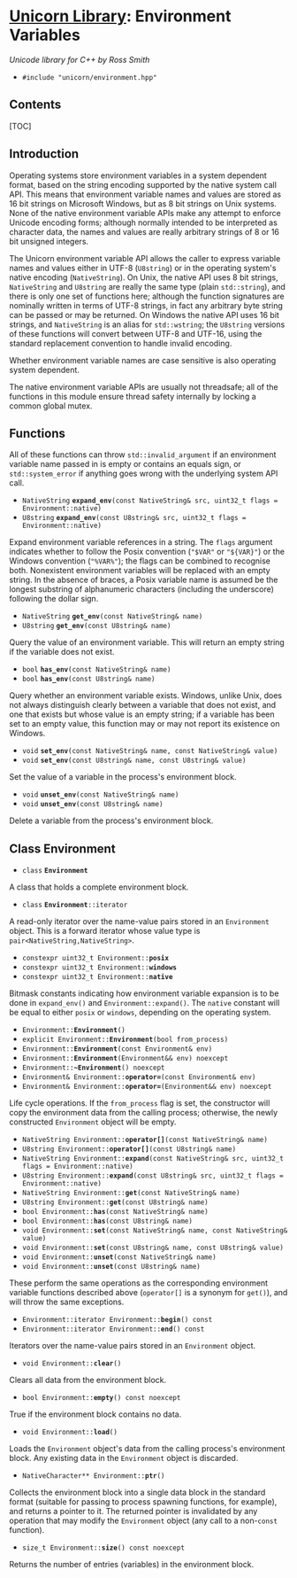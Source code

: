 # [Unicorn Library](index.html): Environment Variables #

_Unicode library for C++ by Ross Smith_

* `#include "unicorn/environment.hpp"`

## Contents ##

[TOC]

## Introduction ##

Operating systems store environment variables in a system dependent format,
based on the string encoding supported by the native system call API. This
means that environment variable names and values are stored as 16 bit strings
on Microsoft Windows, but as 8 bit strings on Unix systems. None of the native
environment variable APIs make any attempt to enforce Unicode encoding forms;
although normally intended to be interpreted as character data, the names and
values are really arbitrary strings of 8 or 16 bit unsigned integers.

The Unicorn environment variable API allows the caller to express variable
names and values either in UTF-8 (`U8string`) or in the operating system's
native encoding (`NativeString`). On Unix, the native API uses 8 bit strings,
`NativeString` and `U8string` are really the same type (plain `std::string`),
and there is only one set of functions here; although the function signatures
are nominally written in terms of UTF-8 strings, in fact any arbitrary byte
string can be passed or may be returned. On Windows the native API uses 16 bit
strings, and `NativeString` is an alias for `std::wstring`; the `U8string`
versions of these functions will convert between UTF-8 and UTF-16, using the
standard replacement convention to handle invalid encoding.

Whether environment variable names are case sensitive is also operating system
dependent.

The native environment variable APIs are usually not threadsafe; all of the
functions in this module ensure thread safety internally by locking a common
global mutex.

## Functions ##

All of these functions can throw `std::invalid_argument` if an environment
variable name passed in is empty or contains an equals sign, or
`std::system_error` if anything goes wrong with the underlying system API
call.

* `NativeString` **`expand_env`**`(const NativeString& src, uint32_t flags = Environment::native)`
* `U8string` **`expand_env`**`(const U8string& src, uint32_t flags = Environment::native)`

Expand environment variable references in a string. The `flags` argument
indicates whether to follow the Posix convention (`"$VAR"` or `"${VAR}"`) or
the Windows convention (`"%VAR%"`); the flags can be combined to recognise
both. Nonexistent environment variables will be replaced with an empty string.
In the absence of braces, a Posix variable name is assumed be the longest
substring of alphanumeric characters (including the underscore) following the
dollar sign.

* `NativeString` **`get_env`**`(const NativeString& name)`
* `U8string` **`get_env`**`(const U8string& name)`

Query the value of an environment variable. This will return an empty string
if the variable does not exist.

* `bool` **`has_env`**`(const NativeString& name)`
* `bool` **`has_env`**`(const U8string& name)`

Query whether an environment variable exists. Windows, unlike Unix, does not
always distinguish clearly between a variable that does not exist, and one
that exists but whose value is an empty string; if a variable has been set to
an empty value, this function may or may not report its existence on Windows.

* `void` **`set_env`**`(const NativeString& name, const NativeString& value)`
* `void` **`set_env`**`(const U8string& name, const U8string& value)`

Set the value of a variable in the process's environment block.

* `void` **`unset_env`**`(const NativeString& name)`
* `void` **`unset_env`**`(const U8string& name)`

Delete a variable from the process's environment block.

## Class Environment ##

* `class` **`Environment`**

A class that holds a complete environment block.

* `class` **`Environment`**`::iterator`

A read-only iterator over the name-value pairs stored in an `Environment`
object. This is a forward iterator whose value type is
`pair<NativeString,NativeString>`.

* `constexpr uint32_t Environment::`**`posix`**
* `constexpr uint32_t Environment::`**`windows`**
* `constexpr uint32_t Environment::`**`native`**

Bitmask constants indicating how environment variable expansion is to be done
in `expand_env()` and `Environment::expand()`. The `native` constant will be
equal to either `posix` or `windows`, depending on the operating system.

* `Environment::`**`Environment`**`()`
* `explicit Environment::`**`Environment`**`(bool from_process)`
* `Environment::`**`Environment`**`(const Environment& env)`
* `Environment::`**`Environment`**`(Environment&& env) noexcept`
* `Environment::`**`~Environment`**`() noexcept`
* `Environment& Environment::`**`operator=`**`(const Environment& env)`
* `Environment& Environment::`**`operator=`**`(Environment&& env) noexcept`

Life cycle operations. If the `from_process` flag is set, the constructor will
copy the environment data from the calling process; otherwise, the newly
constructed `Environment` object will be empty.

* `NativeString Environment::`**`operator[]`**`(const NativeString& name)`
* `U8string Environment::`**`operator[]`**`(const U8string& name)`
* `NativeString Environment::`**`expand`**`(const NativeString& src, uint32_t flags = Environment::native)`
* `U8string Environment::`**`expand`**`(const U8string& src, uint32_t flags = Environment::native)`
* `NativeString Environment::`**`get`**`(const NativeString& name)`
* `U8string Environment::`**`get`**`(const U8string& name)`
* `bool Environment::`**`has`**`(const NativeString& name)`
* `bool Environment::`**`has`**`(const U8string& name)`
* `void Environment::`**`set`**`(const NativeString& name, const NativeString& value)`
* `void Environment::`**`set`**`(const U8string& name, const U8string& value)`
* `void Environment::`**`unset`**`(const NativeString& name)`
* `void Environment::`**`unset`**`(const U8string& name)`

These perform the same operations as the corresponding environment variable
functions described above (`operator[]` is a synonym for `get()`), and will
throw the same exceptions.

* `Environment::iterator Environment::`**`begin`**`() const`
* `Environment::iterator Environment::`**`end`**`() const`

Iterators over the name-value pairs stored in an `Environment` object.

* `void Environment::`**`clear`**`()`

Clears all data from the environment block.

* `bool Environment::`**`empty`**`() const noexcept`

True if the environment block contains no data.

* `void Environment::`**`load`**`()`

Loads the `Environment` object's data from the calling process's environment
block. Any existing data in the `Environment` object is discarded.

* `NativeCharacter** Environment::`**`ptr`**`()`

Collects the environment block into a single data block in the standard format
(suitable for passing to process spawning functions, for example), and returns
a pointer to it. The returned pointer is invalidated by any operation that may
modify the `Environment` object (any call to a non-`const` function).

* `size_t Environment::`**`size`**`() const noexcept`

Returns the number of entries (variables) in the environment block.
